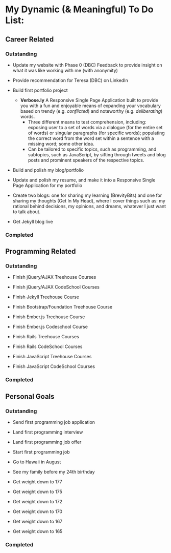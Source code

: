 # My Dynamic (& Meaningful) To Do List:

## Career Related

### Outstanding

- Update my website with Phase 0 (DBC) Feedback to provide insight on what it was like working with me (with anonymity)

- Provide recommendation for Teresa (DBC) on LinkedIn

- Build first portfolio project
    - **Verbose.ly** A Responsive Single Page Application built to provide you with a fun and enjoyable means of expanding your vocabulary based on trendy (e.g. *conflicted*) and noteworthy (e.g. *deliberating*) words.
        - Three different means to test comprehension, including: exposing user to a set of words via a dialogue (for the entire set of words) or singular paragraphs (for specific words); populating the correct word from the word set within a sentence with a missing word; some other idea.
        - Can be tailored to specific topics, such as programming, and subtopics, such as JavaScript, by sifting through tweets and blog posts and prominent speakers of the respective topics.

- Build and polish my blog/portfolio

- Update and polish my resume, and make it into a Responsive Single Page Application for my portfolio

- Create two blogs: one for sharing my learning (BrevityBits) and one for sharing my thoughts (Get In My Head), where I cover things such as: my rational behind decisions, my opinions, and dreams, whatever I just want to talk about.

- Get Jekyll blog live

### Completed

## Programming Related

### Outstanding

- Finish jQuery/AJAX Treehouse Courses

- Finish jQuery/AJAX CodeSchool Courses

- Finish Jekyll Treehouse Course

- Finish Bootstrap/Foundation Treehouse Course

- Finish Ember.js Treehouse Course

- Finish Ember.js Codeschool Course

- Finish Rails Treehouse Courses

- Finish Rails CodeSchool Courses

- Finish JavaScript Treehouse Courses

- Finish JavaScript CodeSchool Courses

### Completed

## Personal Goals

### Outstanding

- Send first programming job application

- Land first programming interview

- Land first programming job offer

- Start first programming job

- Go to Hawaii in August

- See my family before my 24th birthday

- Get weight down to 177

- Get weight down to 175

- Get weight down to 172

- Get weight down to 170

- Get weight down to 167

- Get weight down to 165

### Completed

